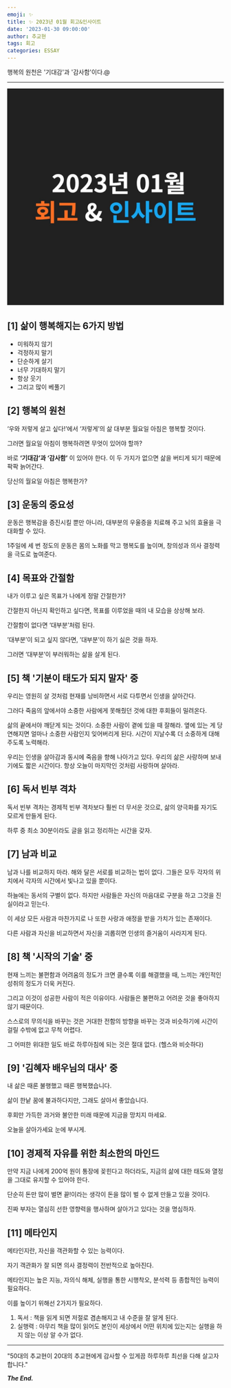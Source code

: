 ```yaml
---
emoji: ✨
title: ✨ 2023년 01월 회고&인사이트
date: '2023-01-30 09:00:00'
author: 추교현
tags: 회고
categories: ESSAY
---
```


행복의 원천은 '기대감'과 '감사함'이다.@

---

![23.01.jpg](23.01.jpg)

## [1] 삶이 행복해지는 6가지 방법

- 미워하지 않기
- 걱정하지 말기
- 단순하게 살기
- 너무 기대하지 말기
- 항상 웃기
- 그리고 많이 베풀기

## [2] 행복의 원천

‘우와 저렇게 살고 싶다!’에서 ‘저렇게’의 삶 대부분 월요일 아침은 행복할 것이다.

그러면 월요일 아침이 행복하려면 무엇이 있어야 할까?

바로 **‘기대감’과 ‘감사함’** 이 있어야 한다. 이 두 가지가 없으면 삶을 버티게 되기 때문에 팍팍 늙어간다.

당신의 월요일 아침은 행복한가?

## [3] 운동의 중요성

운동은 행복감을 증진시킬 뿐만 아니라, 대부분의 우울증을 치료해 주고 뇌의 효율을 극대화할 수 있다.

1주일에 세 번 정도의 운동은 몸의 노화를 막고 행복도를 높이며, 창의성과 의사 결정력을 극도로 높여준다.

## [4] 목표와 간절함

내가 이루고 싶은 목표가 나에게 정말 간절한가?

간절한지 아닌지 확인하고 싶다면, 목표를 이루었을 때의 내 모습을 상상해 보라.

간절함이 없다면 ‘대부분’처럼 된다.

’대부분’이 되고 싶지 않다면, ’대부분’이 하기 싫은 것을 하자.

그러면 ‘대부분’이 부러워하는 삶을 살게 된다.

## [5] 책 '기분이 태도가 되지 말자' 중

우리는 영원히 살 것처럼 현재를 낭비하면서 서로 다투면서 인생을 살아간다.

그러다 죽음의 앞에서야 소중한 사람에게 못해줬던 것에 대한 후회들이 밀려온다.

삶의 끝에서야 깨닫게 되는 것이다. 소중한 사람이 곁에 있을 때 잘해라. 옆에 있는 게 당연해지면 얼마나 소중한 사람인지 잊어버리게 된다. 시간이 지날수록 더 소중하게 대해주도록 노력해라.

우리는 인생을 살아감과 동시에 죽음을 향해 나아가고 있다. 우리의 삶은 사랑하며 보내기에도 짧은 시간이다. 항상 오늘이 마지막인 것처럼 사랑하며 살아라.

## [6] 독서 빈부 격차

독서 빈부 격차는 경제적 빈부 격차보다 훨씬 더 무서운 것으로, 삶의 양극화를 자기도 모르게 만들게 된다.

하루 중 최소 30분이라도 글을 읽고 정리하는 시간을 갖자.

## [7] 남과 비교

남과 나를 비교하지 마라. 해와 달은 서로를 비교하는 법이 없다. 그들은 모두 각자의 위치에서 각자의 시간에서 빛나고 있을 뿐이다.

하늘에는 동서의 구별이 없다. 하지만 사람들은 자신의 마음대로 구분을 하고 그것을 진실이라고 믿는다.

이 세상 모든 사람과 마찬가지로 나 또한 사랑과 애정을 받을 가치가 있는 존재이다.

다른 사람과 자신을 비교하면서 자신을 괴롭히면 인생의 즐거움이 사라지게 된다.

## [8] 책 '시작의 기술' 중

현재 느끼는 불편함과 어려움의 정도가 크면 클수록 이를 해결했을 때, 느끼는 개인적인 성취의 정도가 더욱 커진다.

그리고 이것이 성공한 사람이 적은 이유이다. 사람들은 불편하고 어려운 것을 좋아하지 않기 때문이다.

스스로의 무의식을 바꾸는 것은 거대한 전함의 방향을 바꾸는 것과 비슷하기에 시간이 걸릴 수밖에 없고 무척 어렵다.

그 어떠한 위대한 일도 바로 하루아침에 되는 것은 절대 없다. (헬스와 비슷하다)

## [9] '김혜자 배우님의 대사' 중

내 삶은 때론 불행했고 때론 행복했습니다.

삶이 한낱 꿈에 불과하다지만, 그래도 살아서 좋았습니다.

후회만 가득한 과거와 불안한 미래 때문에 지금을 망치지 마세요.

오늘을 살아가세요 눈에 부시게.

## [10] 경제적 자유를 위한 최소한의 마인드

만약 지금 나에게 200억 원이 통장에 꽂힌다고 하더라도, 지금의 삶에 대한 태도와 열정을 그대로 유지할 수 있어야 한다.

단순히 돈만 많이 벌면 끝!이라는 생각이 돈을 많이 벌 수 없게 만들고 있을 것이다.

진짜 부자는 열심히 선한 영향력을 행사하며 살아가고 있다는 것을 명심하자.

## [11] 메타인지

메타인지란, 자신을 객관화할 수 있는 능력이다.

자기 객관화가 잘 되면 의사 결정력이 전반적으로 높아진다.

메타인지는 높은 지능, 자의식 해체, 실행을 통한 시행착오, 분석력 등 종합적인 능력이 필요하다.

이를 높이기 위해선 2가지가 필요하다.

1. 독서 : 책을 읽게 되면 저절로 겸손해지고 내 수준을 잘 알게 된다.
2. 실행력 : 아무리 책을 많이 읽어도 본인이 세상에서 어떤 위치에 있는지는 실행을 하지 않는 이상 알 수가 없다.

---

"50대의 추교현이 20대의 추교현에게 감사할 수 있게끔 하루하루 최선을 다해 살고자 합니다."

**_The End._**
